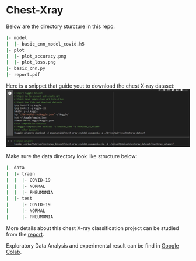 # Chest-Xray

Below are the directory sturcture in this repo.
```bash
|- model
|  |- basic_cnn_model_covid.h5
|- plot
|  |- plot_accuracy.png
|  |- plot_loss.png
|- basic_cnn.py
|- report.pdf
```

Here is a snippet that guide yout to download the chest X-ray dataset:
![plot](./image/Capture.JPG)

Make sure the data directory look like structure below:
```bash
|- data
|  |- train
|  |  |- COVID-19
|  |  |- NORMAL
|  |  |- PNEUMONIA
|  |- test
|     |- COVID-19
|     |- NORMAL
|     |- PNEUMONIA
```

More details about this chest X-ray classification project can be studied from the [report](report.pdf).

Exploratory Data Analysis and experimental result can be find in [Google Colab](https://colab.research.google.com/drive/1hE__B_qte5upHCGg_dvT74tVXmTl6njq?usp=sharing#scrollTo=BRVAAYtBOv1E).


